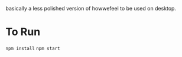 basically a less polished version of howwefeel to be used on desktop.

# To Run
`npm install`
`npm start`


